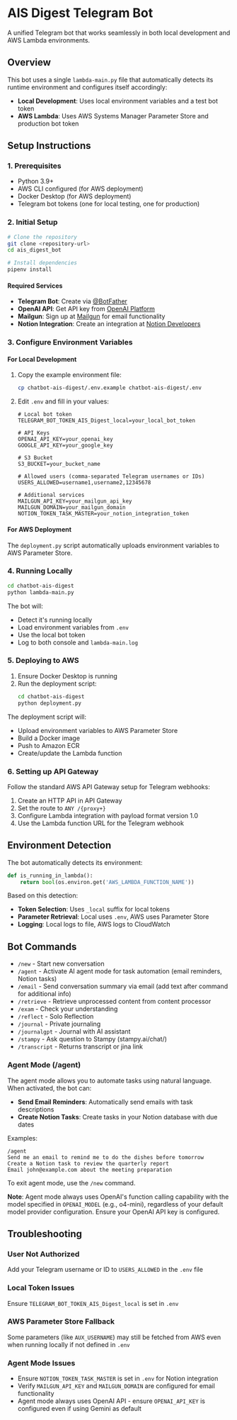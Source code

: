 # AIS Digest Telegram Bot

A unified Telegram bot that works seamlessly in both local development and AWS Lambda environments.

## Overview

This bot uses a single `lambda-main.py` file that automatically detects its runtime environment and configures itself accordingly:
- **Local Development**: Uses local environment variables and a test bot token
- **AWS Lambda**: Uses AWS Systems Manager Parameter Store and production bot token

## Setup Instructions

### 1. Prerequisites
- Python 3.9+
- AWS CLI configured (for AWS deployment)
- Docker Desktop (for AWS deployment)
- Telegram bot tokens (one for local testing, one for production)

### 2. Initial Setup
```bash
# Clone the repository
git clone <repository-url>
cd ais_digest_bot

# Install dependencies
pipenv install
```

#### Required Services
- **Telegram Bot**: Create via [@BotFather](https://t.me/botfather)
- **OpenAI API**: Get API key from [OpenAI Platform](https://platform.openai.com/)
- **Mailgun**: Sign up at [Mailgun](https://www.mailgun.com/) for email functionality
- **Notion Integration**: Create an integration at [Notion Developers](https://developers.notion.com/)

### 3. Configure Environment Variables

#### For Local Development
1. Copy the example environment file:
   ```bash
   cp chatbot-ais-digest/.env.example chatbot-ais-digest/.env
   ```

2. Edit `.env` and fill in your values:
   ```env
   # Local bot token
   TELEGRAM_BOT_TOKEN_AIS_Digest_local=your_local_bot_token
   
   # API Keys
   OPENAI_API_KEY=your_openai_key
   GOOGLE_API_KEY=your_google_key
   
   # S3 Bucket
   S3_BUCKET=your_bucket_name
   
   # Allowed users (comma-separated Telegram usernames or IDs)
   USERS_ALLOWED=username1,username2,12345678
   
   # Additional services
   MAILGUN_API_KEY=your_mailgun_api_key
   MAILGUN_DOMAIN=your_mailgun_domain
   NOTION_TOKEN_TASK_MASTER=your_notion_integration_token
   ```

#### For AWS Deployment
The `deployment.py` script automatically uploads environment variables to AWS Parameter Store.

### 4. Running Locally
```bash
cd chatbot-ais-digest
python lambda-main.py
```

The bot will:
- Detect it's running locally
- Load environment variables from `.env`
- Use the local bot token
- Log to both console and `lambda-main.log`

### 5. Deploying to AWS

1. Ensure Docker Desktop is running
2. Run the deployment script:
   ```bash
   cd chatbot-ais-digest
   python deployment.py
   ```

The deployment script will:
- Upload environment variables to AWS Parameter Store
- Build a Docker image
- Push to Amazon ECR
- Create/update the Lambda function

### 6. Setting up API Gateway
Follow the standard AWS API Gateway setup for Telegram webhooks:
1. Create an HTTP API in API Gateway
2. Set the route to `ANY /{proxy+}`
3. Configure Lambda integration with payload format version 1.0
4. Use the Lambda function URL for the Telegram webhook

## Environment Detection

The bot automatically detects its environment:

```python
def is_running_in_lambda():
    return bool(os.environ.get('AWS_LAMBDA_FUNCTION_NAME'))
```

Based on this detection:
- **Token Selection**: Uses `_local` suffix for local tokens
- **Parameter Retrieval**: Local uses `.env`, AWS uses Parameter Store
- **Logging**: Local logs to file, AWS logs to CloudWatch

## Bot Commands

- `/new` - Start new conversation
- `/agent` - Activate AI agent mode for task automation (email reminders, Notion tasks)
- `/email` - Send conversation summary via email (add text after command for additional info)
- `/retrieve` - Retrieve unprocessed content from content processor
- `/exam` - Check your understanding
- `/reflect` - Solo Reflection
- `/journal` - Private journaling
- `/journalgpt` - Journal with AI assistant
- `/stampy` - Ask question to Stampy (stampy.ai/chat/)   
- `/transcript` - Returns transcript or jina link

### Agent Mode (/agent)

The agent mode allows you to automate tasks using natural language. When activated, the bot can:

- **Send Email Reminders**: Automatically send emails with task descriptions
- **Create Notion Tasks**: Create tasks in your Notion database with due dates

Examples:
```
/agent
Send me an email to remind me to do the dishes before tomorrow
Create a Notion task to review the quarterly report
Email john@example.com about the meeting preparation
```

To exit agent mode, use the `/new` command.

**Note**: Agent mode always uses OpenAI's function calling capability with the model specified in `OPENAI_MODEL` (e.g., o4-mini), regardless of your default model provider configuration. Ensure your OpenAI API key is configured.

## Troubleshooting

### User Not Authorized
Add your Telegram username or ID to `USERS_ALLOWED` in the `.env` file

### Local Token Issues
Ensure `TELEGRAM_BOT_TOKEN_AIS_Digest_local` is set in `.env`

### AWS Parameter Store Fallback
Some parameters (like `AUX_USERNAME`) may still be fetched from AWS even when running locally if not defined in `.env`

### Agent Mode Issues
- Ensure `NOTION_TOKEN_TASK_MASTER` is set in `.env` for Notion integration
- Verify `MAILGUN_API_KEY` and `MAILGUN_DOMAIN` are configured for email functionality
- Agent mode always uses OpenAI API - ensure `OPENAI_API_KEY` is configured even if using Gemini as default